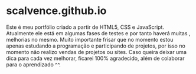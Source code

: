 # scalvence.github.io

Este é meu portfólio criado a partir de HTML5, CSS e JavaScript. Atualmente ele está em algumas fases de testes e por tanto haverá muitas , melhorias no mesmo.
Muito importante frisar que no momento estou apenas estudando a programação e participando de projetos, por isso no momento não realizo vendas de projetos ou sites.
Caso queira deixar uma dica para cada vez melhorar, ficarei 100% agradecido, além de colaborar para o aprendizado ^^.



